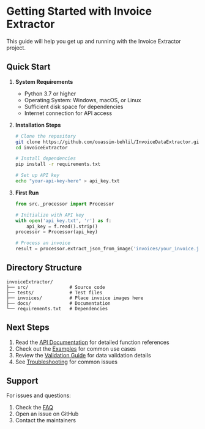 # Getting Started with Invoice Extractor

This guide will help you get up and running with the Invoice Extractor project.

## Quick Start

1. **System Requirements**
   - Python 3.7 or higher
   - Operating System: Windows, macOS, or Linux
   - Sufficient disk space for dependencies
   - Internet connection for API access

2. **Installation Steps**

   ```bash
   # Clone the repository
   git clone https://github.com/ouassim-behlil/InvoiceDataExtractor.git
   cd invoiceExtractor

   # Install dependencies
   pip install -r requirements.txt

   # Set up API key
   echo "your-api-key-here" > api_key.txt
   ```

3. **First Run**

   ```python
   from src._processor import Processor

   # Initialize with API key
   with open('api_key.txt', 'r') as f:
       api_key = f.read().strip()
   processor = Processor(api_key)

   # Process an invoice
   result = processor.extract_json_from_image('invoices/your_invoice.jpg')
   ```

## Directory Structure

```
invoiceExtractor/
├── src/               # Source code
├── tests/             # Test files
├── invoices/          # Place invoice images here
├── docs/              # Documentation
└── requirements.txt   # Dependencies
```

## Next Steps

1. Read the [API Documentation](api.md) for detailed function references
2. Check out the [Examples](examples.md) for common use cases
3. Review the [Validation Guide](validation.md) for data validation details
4. See [Troubleshooting](troubleshooting.md) for common issues

## Support

For issues and questions:
1. Check the [FAQ](faq.md)
2. Open an issue on GitHub
3. Contact the maintainers
